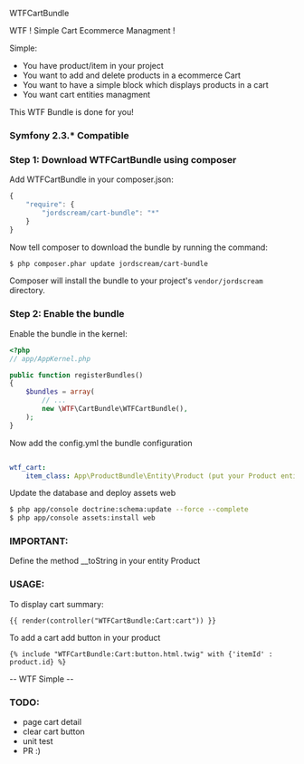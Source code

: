 WTFCartBundle

WTF ! Simple Cart Ecommerce Managment !

Simple:
- You have product/item in your project
- You want to add and delete products in a ecommerce Cart
- You want to have a simple block which displays products in a cart
- You want cart entities managment

This WTF Bundle is done for you!

### Symfony 2.3.* Compatible

### Step 1: Download WTFCartBundle using composer

Add WTFCartBundle in your composer.json:

```js
{
    "require": {
        "jordscream/cart-bundle": "*"
    }
}
```

Now tell composer to download the bundle by running the command:

``` bash
$ php composer.phar update jordscream/cart-bundle
```

Composer will install the bundle to your project's `vendor/jordscream` directory.

### Step 2: Enable the bundle

Enable the bundle in the kernel:


``` php
<?php
// app/AppKernel.php

public function registerBundles()
{
    $bundles = array(
        // ...
        new \WTF\CartBundle\WTFCartBundle(),
    );
}
```

Now add the config.yml the bundle configuration

``` yaml

wtf_cart:
    item_class: App\ProductBundle\Entity\Product (put your Product entity)

```

Update the database and deploy assets web

``` bash
$ php app/console doctrine:schema:update --force --complete
$ php app/console assets:install web
```

### IMPORTANT:

Define the method __toString in your entity Product


### USAGE:

To display cart summary:

``` twig
{{ render(controller("WTFCartBundle:Cart:cart")) }}
```

To add a cart add button in your product

``` twig
{% include "WTFCartBundle:Cart:button.html.twig" with {'itemId' : product.id} %}
```


-- WTF Simple --

### TODO:
- page cart detail
- clear cart button
- unit test
- PR :)